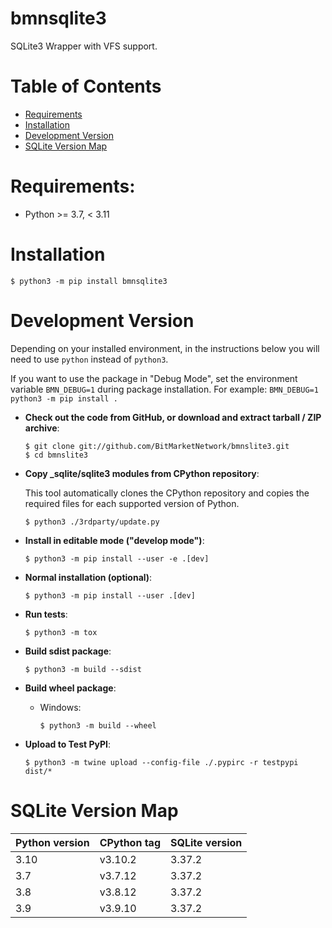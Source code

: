 # bmnsqlite3

SQLite3 Wrapper with VFS support.

# Table of Contents

- [Requirements](#requirements)
- [Installation](#installation)
- [Development Version](#development-version)
- [SQLite Version Map](#sqlite-version-map)

# Requirements:

- Python >= 3.7, < 3.11

# Installation

```shell
$ python3 -m pip install bmnsqlite3
```

# Development Version

Depending on your installed environment, in the instructions below you will need
to use `python` instead of `python3`.

If you want to use the package in "Debug Mode", set the environment variable
`BMN_DEBUG=1` during package installation. For example:
`BMN_DEBUG=1 python3 -m pip install .`

- **Check out the code from GitHub, or download and extract tarball / ZIP
  archive**:

  ```shell
  $ git clone git://github.com/BitMarketNetwork/bmnslite3.git
  $ cd bmnslite3
  ```

- **Copy _sqlite/sqlite3 modules from CPython repository**:

  This tool automatically clones the CPython repository and copies the required
  files for each supported version of Python.

  ```shell
  $ python3 ./3rdparty/update.py
  ```

- **Install in editable mode ("develop mode")**:

  ```shell
  $ python3 -m pip install --user -e .[dev]
  ```

- **Normal installation (optional)**:

  ```shell
  $ python3 -m pip install --user .[dev]
  ```

- **Run tests**:

  ```shell
  $ python3 -m tox
  ```

- **Build sdist package**:

    ```shell
    $ python3 -m build --sdist
    ```

- **Build wheel package**:
    - Windows:

      ```shell
      $ python3 -m build --wheel
      ```

- **Upload to Test PyPI**:

  ```shell
  $ python3 -m twine upload --config-file ./.pypirc -r testpypi dist/*
  ```

# SQLite Version Map

| Python version | CPython tag | SQLite version |
|:---------------|:------------|:---------------|
| 3.10           | v3.10.2     | 3.37.2         |
| 3.7            | v3.7.12     | 3.37.2         |
| 3.8            | v3.8.12     | 3.37.2         |
| 3.9            | v3.9.10     | 3.37.2         |
